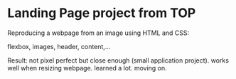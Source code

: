 # Landing Page project from TOP

Reproducing a webpage from an image using HTML and CSS:

flexbox, images, header, content,...

Result: not pixel perfect but close enough (small application project). works well when resizing webpage. learned a lot. moving on.
